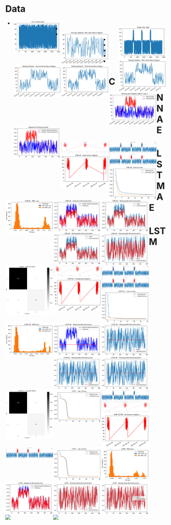 # Data 
- <img align="left" width="150" src="https://github.com/BadeaTayea/Mini-Projects/blob/main/Anomaly%20Detection/Images/Data/Entire%20Train%20Data.png">   

- <img align="right" width="150" src="https://github.com/BadeaTayea/Mini-Projects/blob/main/Anomaly%20Detection/Images/Data/Entire%20Test%20Data.png">    

- <img align="left" width="150" src="https://github.com/BadeaTayea/Mini-Projects/blob/main/Anomaly%20Detection/Images/Data/Training%20Dataset%20-%20Non-anomalous%20Region.png">
- <img align="right" width="150" src="https://github.com/BadeaTayea/Mini-Projects/blob/main/Anomaly%20Detection/Images/Data/Testing%20Dataset%20-%20First%20Anomalous%20Region.png">
- <img align="left" width="150" src="https://github.com/BadeaTayea/Mini-Projects/blob/main/Anomaly%20Detection/Images/Data/Testing%20Dataset%20-%20Second%20Anomalous%20Region.png">
- <img align="left" width="150" src="https://github.com/BadeaTayea/Mini-Projects/blob/main/Anomaly%20Detection/Images/Data/Testing%20Dataset%20-%20Third%20Anomalous%20Region.png">
- <img align="left" width="150" src="https://github.com/BadeaTayea/Mini-Projects/blob/main/Anomaly%20Detection/Images/Data/Training%20and%20Testing%20Data%20of%20Day%203.png">
- <img align="left" width="150" src="https://github.com/BadeaTayea/Mini-Projects/blob/main/Anomaly%20Detection/Images/Data/Sequences%20(Preprocessed).png">





# CNN AE
<img align="left" width="150" src="https://github.com/BadeaTayea/Mini-Projects/blob/main/Anomaly%20Detection/Images/CNN%20AE/CNN%20AE%20-%20Anomalous%20Data%20Points.png">   

<img align="left" width="150" src="https://github.com/BadeaTayea/Mini-Projects/blob/main/Anomaly%20Detection/Images/CNN%20AE/CNN%20AE%20-%20Anomalous%20Points%20Detection.png">   

<img align="left" width="150" src="https://github.com/BadeaTayea/Mini-Projects/blob/main/Anomaly%20Detection/Images/CNN%20AE/CNN%20AE%20-%20Anomalous%20Regions.png"> 

<img align="left" width="150" src="https://github.com/BadeaTayea/Mini-Projects/blob/main/Anomaly%20Detection/Images/CNN%20AE/CNN%20AE%20-%20Anomaly%20Detection.png">

<img align="left" width="150" src="https://github.com/BadeaTayea/Mini-Projects/blob/main/Anomaly%20Detection/Images/CNN%20AE/CNN%20AE%20-%20Loss%20Curves.png">

<img align="left" width="150" src="https://github.com/BadeaTayea/Mini-Projects/blob/main/Anomaly%20Detection/Images/CNN%20AE/CNN%20AE%20-%20MAE%20Loss.png">

<img align="left" width="150" src="https://github.com/BadeaTayea/Mini-Projects/blob/main/Anomaly%20Detection/Images/CNN%20AE/CNN%20AE%20-%20Sequence%20Reconstruction.png">

<img align="left" width="150" src="https://github.com/BadeaTayea/Mini-Projects/blob/main/Anomaly%20Detection/Images/CNN%20AE/CNN%20AE%20-%20Testing%20Data%20Reconstruction.png">

<img align="left" width="150" src="https://github.com/BadeaTayea/Mini-Projects/blob/main/Anomaly%20Detection/Images/CNN%20AE/CNN%20AE%20-%20Testing%20Data%20Reconstruction.png">

<img align="left" width="150" src="https://github.com/BadeaTayea/Mini-Projects/blob/main/Anomaly%20Detection/Images/CNN%20AE/CNN%20AE%20-%20Training%20Data%20Reconstruction.png">

<img align="left" width="150" src="https://github.com/BadeaTayea/Mini-Projects/blob/main/Anomaly%20Detection/Images/CNN%20AE/Confusion%20Matrix.png">


# LSTM AE
<img align="left" width="150" src="https://github.com/BadeaTayea/Mini-Projects/blob/main/Anomaly%20Detection/Images/LSTM%20AE/LSTM%20AE%20-%20Anomalous%20Data%20Points.png">   

<img align="left" width="150" src="https://github.com/BadeaTayea/Mini-Projects/blob/main/Anomaly%20Detection/Images/LSTM%20AE/LSTM%20AE%20-%20Anomalous%20Points%20Detection.png">   

<img align="left" width="150" src="https://github.com/BadeaTayea/Mini-Projects/blob/main/Anomaly%20Detection/Images/LSTM%20AE/LSTM%20AE%20-%20Anomalous%20Regions.png"> 

<img align="left" width="150" src="https://github.com/BadeaTayea/Mini-Projects/blob/main/Anomaly%20Detection/Images/LSTM%20AE/LSTM%20AE%20-%20Anomaly%20Detection.png">

<img align="left" width="150" src="https://github.com/BadeaTayea/Mini-Projects/blob/main/Anomaly%20Detection/Images/LSTM%20AE/LSTM%20AE%20-%20Loss%20Curves.png">

<img align="left" width="150" src="https://github.com/BadeaTayea/Mini-Projects/blob/main/Anomaly%20Detection/Images/LSTM%20AE/LSTM%20AE%20-%20MAE%20Loss.png">

<img align="left" width="150" src="https://github.com/BadeaTayea/Mini-Projects/blob/main/Anomaly%20Detection/Images/LSTM%20AE/LSTM%20AE%20-%20Sequence%20Reconstruction.png">

<img align="left" width="150" src="https://github.com/BadeaTayea/Mini-Projects/blob/main/Anomaly%20Detection/Images/LSTM%20AE/LSTM%20AE%20-%20Testing%20Data%20Reconstruction.png">

<img align="left" width="150" src="https://github.com/BadeaTayea/Mini-Projects/blob/main/Anomaly%20Detection/Images/LSTM%20AE/LSTM%20AE%20-%20Testing%20Data%20Reconstruction.png">

<img align="left" width="150" src="https://github.com/BadeaTayea/Mini-Projects/blob/main/Anomaly%20Detection/Images/LSTM%20AE/LSTM%20AE%20-%20Training%20Data%20Reconstruction.png">

<img align="left" width="150" src="https://github.com/BadeaTayea/Mini-Projects/blob/main/Anomaly%20Detection/Images/LSTM%20AE/LSTM%20AE%20Confusion%20Matrix.png">


# LSTM
<img align="left" width="150" src="https://github.com/BadeaTayea/Mini-Projects/blob/main/Anomaly%20Detection/Images/LSTM/LSTM%20-%20Loss%20Curves.png">   

<img align="left" width="150" src="https://github.com/BadeaTayea/Mini-Projects/blob/main/Anomaly%20Detection/Images/LSTM/RNN%20(LSTM)%20-%20Anomalous%20Points%20Detection.png">   

<img align="left" width="150" src="https://github.com/BadeaTayea/Mini-Projects/blob/main/Anomaly%20Detection/Images/LSTM/RNN%20(LSTM)%20-%20Anomalous%20Data%20Points.png">  

<img align="left" width="150" src="https://github.com/BadeaTayea/Mini-Projects/blob/main/Anomaly%20Detection/Images/LSTM/RNN%20(LSTM)%20-%20Anomalous%20Regions.png"> 

<img align="left" width="150" src="https://github.com/BadeaTayea/Mini-Projects/blob/main/Anomaly%20Detection/Images/LSTM/RNN%20(LSTM)%20-%20Anomaly%20Detection.png">

<img align="left" width="150" src="https://github.com/BadeaTayea/Mini-Projects/blob/main/Anomaly%20Detection/Images/LSTM/LSTM%20-%20Loss%20Curves.png">

<img align="left" width="150" src="https://github.com/BadeaTayea/Mini-Projects/blob/main/Anomaly%20Detection/Images/LSTM/LSTM%20-%20MAE%20Loss.png">

<img align="left" width="150" src="https://github.com/BadeaTayea/Mini-Projects/blob/main/Anomaly%20Detection/Images/LSTM/LSTM%20-%20Sequence%20Reconstruction.png">

<img align="left" width="150" src="https://github.com/BadeaTayea/Mini-Projects/blob/main/Anomaly%20Detection/Images/LSTM/LSTM%20-%20Training%20Data%20Reconstruction.png">

<img align="left" width="150" src="https://github.com/BadeaTayea/Mini-Projects/blob/main/Anomaly%20Detection/Images/LSTM/LSTM%20-%20Testing%20Data%20Reconstruction.png">

<img align="left" width="150" src="https://github.com/BadeaTayea/Mini-Projects/blob/main/Anomaly%20Detection/Images/LSTM/RNN%20(LSTM)%20-%20Training%20Data%20Reconstruction.png">

<img align="left" width="150" src="https://github.com/BadeaTayea/Mini-Projects/blob/main/Anomaly%20Detection/Images/LSTM/RNN%20(LSTM)%20Confusion%20Matrix.png">

